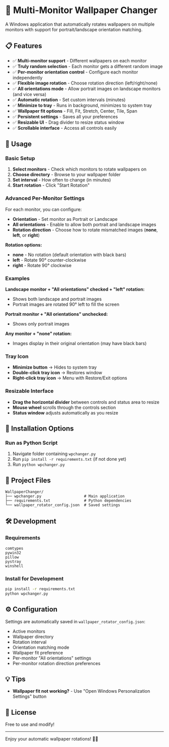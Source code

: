 # 🎨 Multi-Monitor Wallpaper Changer

A Windows application that automatically rotates wallpapers on multiple monitors
with support for portrait/landscape orientation matching.

## 📋 Features

-   ✅ **Multi-monitor support** - Different wallpapers on each monitor
-   ✅ **Truly random selection** - Each monitor gets a different random image
-   ✅ **Per-monitor orientation control** - Configure each monitor independently
-   ✅ **Flexible image rotation** - Choose rotation direction (left/right/none)
-   ✅ **All orientations mode** - Allow portrait images on landscape monitors
    (and vice versa)
-   ✅ **Automatic rotation** - Set custom intervals (minutes)
-   ✅ **Minimize to tray** - Runs in background, minimizes to system tray
-   ✅ **Wallpaper fit options** - Fill, Fit, Stretch, Center, Tile, Span
-   ✅ **Persistent settings** - Saves all your preferences
-   ✅ **Resizable UI** - Drag divider to resize status window
-   ✅ **Scrollable interface** - Access all controls easily

## 🎯 Usage

### Basic Setup

1. **Select monitors** - Check which monitors to rotate wallpapers on
2. **Choose directory** - Browse to your wallpaper folder
3. **Set interval** - How often to change (in minutes)
4. **Start rotation** - Click "Start Rotation"

### Advanced Per-Monitor Settings

For each monitor, you can configure:

-   **Orientation** - Set monitor as Portrait or Landscape
-   **All orientations** - Enable to allow both portrait and landscape images
-   **Rotation direction** - Choose how to rotate mismatched images
    (**none**, **left**, or **right**)

**Rotation options:**

-   **none** - No rotation (default orientation with black bars)
-   **left** - Rotate 90° counter-clockwise
-   **right** - Rotate 90° clockwise

### Examples

**Landscape monitor + "All orientations" checked + "left" rotation:**

-   Shows both landscape and portrait images
-   Portrait images are rotated 90° left to fill the screen

**Portrait monitor + "All orientations" unchecked:**

-   Shows only portrait images

**Any monitor + "none" rotation:**

-   Images display in their original orientation (may have black bars)

### Tray Icon

-   **Minimize button** → Hides to system tray
-   **Double-click tray icon** → Restores window
-   **Right-click tray icon** → Menu with Restore/Exit options

### Resizable Interface

-   **Drag the horizontal divider** between controls and status area to resize
-   **Mouse wheel** scrolls through the controls section
-   **Status window** adjusts automatically as you resize

## 🔧 Installation Options

### Run as Python Script

1. Navigate folder containing `wpchanger.py`
2. Run `pip install -r requirements.txt` (if not done yet)
3. Run `python wpchanger.py`

## 📁 Project Files

```text
WallpaperChanger/
├── wpchanger.py                   # Main application
├── requirements.txt               # Python dependencies
└── wallpaper_rotator_config.json  # Saved settings
```

## 🛠️ Development

### Requirements

```text
comtypes
pywin32
pillow
pystray
winshell
```

### Install for Development

```bash
pip install -r requirements.txt
python wpchanger.py
```

## ⚙️ Configuration

Settings are automatically saved in `wallpaper_rotator_config.json`:

-   Active monitors
-   Wallpaper directory
-   Rotation interval
-   Orientation matching mode
-   Wallpaper fit preference
-   Per-monitor "All orientations" settings
-   Per-monitor rotation direction preferences

## 💡 Tips

-   **Wallpaper fit not working?** - Use "Open Windows Personalization Settings"
    button

## 📝 License

Free to use and modify!

---

Enjoy your automatic wallpaper rotations! 🎨✨
